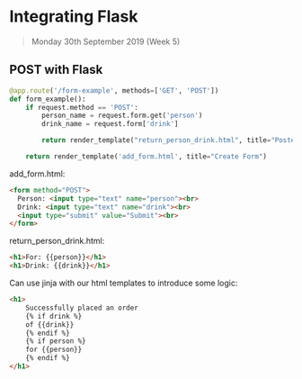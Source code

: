 # Integrating Flask

> Monday 30th September 2019 (Week 5)

## POST with Flask

```python
@app.route('/form-example', methods=['GET', 'POST'])
def form_example():
    if request.method == 'POST': 
        person_name = request.form.get('person')
        drink_name = request.form['drink']

        return render_template("return_person_drink.html", title="Posted", person=person_name, drink=drink_name)

    return render_template('add_form.html', title="Create Form")
```

add_form.html:

```html
<form method="POST">
  Person: <input type="text" name="person"><br>
  Drink: <input type="text" name="drink"><br>
  <input type="submit" value="Submit"><br>
</form>
```

return_person_drink.html:

```html
<h1>For: {{person}}</h1>
<h1>Drink: {{drink}}</h1>
```

Can use jinja with our html templates to introduce some logic:

```html
<h1>
    Successfully placed an order 
    {% if drink %}
    of {{drink}} 
    {% endif %}
    {% if person %}
    for {{person}}
    {% endif %}
</h1>
```

